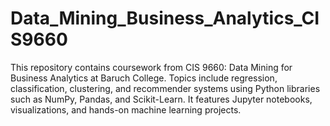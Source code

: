 # Data_Mining_Business_Analytics_CIS9660
This repository contains coursework from CIS 9660: Data Mining for Business Analytics at Baruch College. Topics include regression, classification, clustering, and recommender systems using Python libraries such as NumPy, Pandas, and Scikit-Learn. It features Jupyter notebooks, visualizations, and hands-on machine learning projects.

